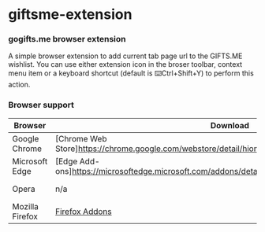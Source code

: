# giftsme-extension
### gogifts.me browser extension
A simple browser extension to add current tab page url to the GIFTS.ME wishlist. You can use either extension icon in the broser toolbar, context menu item or a keyboard shortcut (default is ⌨️Ctrl+Shift+Y) to perform this action.

### Browser support
|Browser|Download|Note|
|--|--|--|
|Google Chrome|[Chrome Web Store]https://chrome.google.com/webstore/detail/hiomagkjdplcekiaalkceoclmgaclolh/)|Fully supported|
|Microsoft Edge|[Edge Add-ons]https://microsoftedge.microsoft.com/addons/detail/ilogbicfhoccdocjepbeanadmgpjfmbn)|Fully supported|
|Opera|n/a|Fully supported|
|Mozilla Firefox|[Firefox Addons](https://addons.mozilla.org/en-US/firefox/addon/gogiftsme/)|Fully supported|